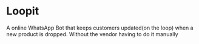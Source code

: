 <h1>Loopit</h1>
<p>A online WhatsApp Bot that keeps customers updated(on the loop) when a new product is dropped. Without the vendor having to do it manually</p>
